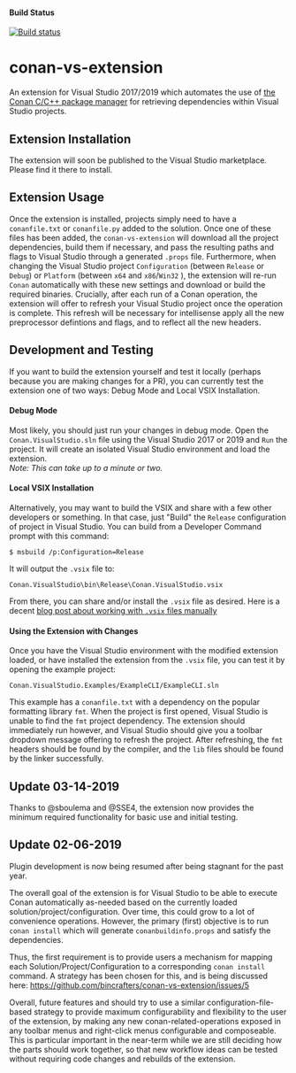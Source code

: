 #### Build Status
[![Build status](https://ci.appveyor.com/api/projects/status/github/bincrafters/conan-vs-extension?svg=true)](https://ci.appveyor.com/project/bincrafters/conan-vs-extension)  

conan-vs-extension
==================

An extension for Visual Studio 2017/2019 which automates the use of [the Conan C/C++ package manager](https://conan.io/) for retrieving dependencies within Visual Studio projects.  

Extension Installation
-----------------------
The extension will soon be published to the Visual Studio marketplace. Please find it there to install. 

Extension Usage
-----------------------
Once the extension is installed, projects simply need to have a `conanfile.txt` or `conanfile.py` added to the solution.  Once one of these files has been added, the `conan-vs-extension` will download all the project dependencies, build them if necessary, and pass the resulting paths and flags to Visual Studio through a generated `.props` file. Furthermore, when changing the Visual Studio project `Configuration` (between `Release` or `Debug`) or `Platform` (between `x64` and `x86`/`Win32` ), the extension will re-run `Conan` automatically with these new settings and download or build the required binaries.  Crucially, after each run of a Conan operation, the extension will offer to refresh your Visual Studio project once the operation is complete.  This refresh will be necessary for intellisense apply all the new preprocessor defintions and flags, and to reflect all the new headers.  

Development and Testing
-----------------------  
If you want to build the extension yourself and test it locally (perhaps because you are making changes for a PR), you can currently test the extension one of two ways:  Debug Mode and Local VSIX Installation.

#### Debug Mode  
Most likely, you should just run your changes in debug mode.  Open the `Conan.VisualStudio.sln` file using the Visual Studio 2017 or 2019 and  `Run` the project. It will create an isolated Visual Studio environment and load the extension.  
*Note: This can take up to a minute or two.*

#### Local VSIX Installation  
Alternatively, you may want to build the VSIX and share with a few other developers or something.  In that case, just "Build" the `Release` configuration of project in Visual Studio.  You can build from a Developer Command prompt with this command: 

	$ msbuild /p:Configuration=Release


It will output the `.vsix` file to:  

	Conan.VisualStudio\bin\Release\Conan.VisualStudio.vsix
	
From there, you can share and/or install the `.vsix` file as desired. Here is a decent [blog post about working with `.vsix` files manually](https://weblog.west-wind.com/posts/2016/Mar/01/Registering-and-Unregistering-a-VSIX-Extension-from-the-Command-Line#Installing)

#### Using the Extension with Changes

Once you have the Visual Studio environment with the modified extension loaded, or have installed the extension from the `.vsix` file, you can test it by opening the example project:

	Conan.VisualStudio.Examples/ExampleCLI/ExampleCLI.sln

This example has a `conanfile.txt` with a dependency on the popular formatting library `fmt`.  When the project is first opened, Visual Studio is unable to find the `fmt` project dependency.  The extension should immediately run however, and Visual Studio should give you a toolbar dropdown message offering to refresh the project.  After refreshing, the `fmt` headers should be found by the compiler, and the `lib` files should be found by the linker successfully.  


Update 03-14-2019
------------------
Thanks to @sboulema and @SSE4, the extension now provides the minimum required functionality for basic use and initial testing. 

Update 02-06-2019
------------------
Plugin development is now being resumed after being stagnant for the past year. 

The overall goal of the extension is for Visual Studio to be able to execute Conan automatically as-needed based on the currently loaded solution/project/configuration.  Over time, this could grow to a lot of convenience operations.  However, the primary (first) objective is to run `conan install` which will generate `conanbuildinfo.props` and satisfy the dependencies. 

Thus, the first requirement is to provide users a mechanism for mapping each Solution/Project/Configuration to a corresponding `conan install` command. A strategy has been chosen for this, and is being discussed here: https://github.com/bincrafters/conan-vs-extension/issues/5

Overall, future features and should try to use a similar configuration-file-based strategy to provide maximum configurability and flexibility to the user of the extension, by making any new conan-related-operations exposed in any toolbar menus and right-click menus configurable and composeable.  This is particular important in the near-term while we are still deciding how the parts should work together, so that new workflow ideas can be tested without requiring code changes and rebuilds of the extension. 

